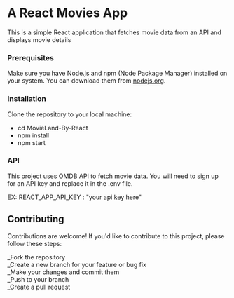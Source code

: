 # A React Movies App 
This is a simple React application that fetches movie data from an API and displays movie details

### Prerequisites

Make sure you have Node.js and npm (Node Package Manager) installed on your system. You can download them from [nodejs.org](https://nodejs.org/).

### Installation

Clone the repository to your local machine:  
- cd MovieLand-By-React  
- npm install  
- npm start

### API

This project uses OMDB API to fetch movie data. You will need to sign up for an API key and replace it in the .env file.

EX: REACT_APP_API_KEY : "your api key here"

## Contributing

Contributions are welcome! If you'd like to contribute to this project, please follow these steps:

_Fork the repository  
_Create a new branch for your feature or bug fix   
_Make your changes and commit them   
_Push to your branch    
_Create a pull request  